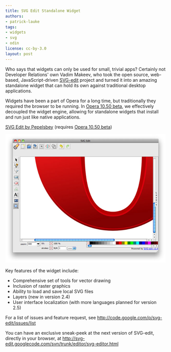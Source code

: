 ```yaml
---
title: SVG Edit Standalone Widget
authors:
- patrick-lauke
tags:
- widgets
- svg
- odin
license: cc-by-3.0
layout: post
---
```


<p>Who says that widgets can only be used for small, trivial apps? Certainly not Developer Relations&#39; own Vadim Makeev, who took the open source, web-based, JavaScript-driven <a href="http://code.google.com/p/svg-edit/">SVG-edit</a> project and turned it into an amazing standalone widget that can hold its own against traditional desktop applications.</p>
<p class="note">Widgets have been a part of Opera for a long time, but traditionally they required the browser to be running. In <a href="http://www.opera.com/browser/next/">Opera 10.50 beta</a>, we effectively decoupled the widget engine, allowing for standalone widgets that install and run just like native applications.</p>
<p><a href="http://widgets.opera.com/widget/15321/1.1/">SVG Edit by Pepelsbey</a> (requires <a href="http://www.opera.com/browser/next/">Opera 10.50 beta</a>)</p>
<img src="/blog/svg-edit-standalone-widget/SVGEditPepelsbey.jpg" alt="SVG Edit by Pepelsbey" />
<p>Key features of the widget include:</p>
<ul>
<li>Comprehensive set of tools for vector drawing</li>
<li>Inclusion of raster graphics</li>
<li>Ability to load and save local SVG files</li>
<li>Layers (new in version 2.4)</li>
<li>User interface localization (with more languages planned for version 2.5)</li>
</ul>
<p>For a list of issues and feature request, see <a href="http://code.google.com/p/svg-edit/issues/list">http://code.google.com/p/svg-edit/issues/list</a></p>
<p>You can have an exclusive sneak-peek at the next version of SVG-edit, directly in your browser, at <a href="http://svg-edit.googlecode.com/svn/trunk/editor/svg-editor.html">http://svg-edit.googlecode.com/svn/trunk/editor/svg-editor.html</a></p>
